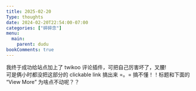```yaml
---
title: 2025-02-20
Type: thoughts
date: 2024-02-20T22:54:00-07:00
categories: ["碎碎念"]
menu:
  main:
    parent: dudu
bookComments: true
---
```

我终于成功给站点加上了 twikoo 评论插件，可把自己厉害坏了，叉腰!  
可是俩小时都没把这部分的 clickable link 搞出来 =。= 搞不懂！！标题和下面的 “View More” 为啥点不动呢？？